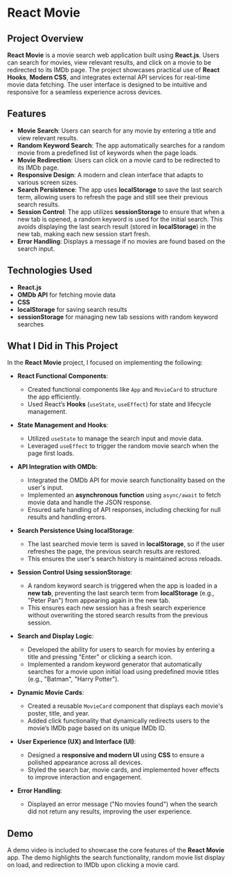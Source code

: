 # React Movie

## Project Overview

**React Movie** is a movie search web application built using **React.js**. Users can search for movies, view relevant results, and click on a movie to be redirected to its IMDb page. The project showcases practical use of **React Hooks**, **Modern CSS**, and integrates external API services for real-time movie data fetching. The user interface is designed to be intuitive and responsive for a seamless experience across devices.

## Features

- **Movie Search**: Users can search for any movie by entering a title and view relevant results.
- **Random Keyword Search**: The app automatically searches for a random movie from a predefined list of keywords when the page loads.
- **Movie Redirection**: Users can click on a movie card to be redirected to its IMDb page.
- **Responsive Design**: A modern and clean interface that adapts to various screen sizes.
- **Search Persistence**: The app uses **localStorage** to save the last search term, allowing users to refresh the page and still see their previous search results.
- **Session Control**: The app utilizes **sessionStorage** to ensure that when a new tab is opened, a random keyword is used for the initial search. This avoids displaying the last search result (stored in **localStorage**) in the new tab, making each new session start fresh.
- **Error Handling**: Displays a message if no movies are found based on the search input.

## Technologies Used

- **React.js**
- **OMDb API** for fetching movie data
- **CSS**
- **localStorage** for saving search results
- **sessionStorage** for managing new tab sessions with random keyword searches

## What I Did in This Project

In the **React Movie** project, I focused on implementing the following:

- **React Functional Components**:
  - Created functional components like `App` and `MovieCard` to structure the app efficiently.
  - Used React’s **Hooks** (`useState`, `useEffect`) for state and lifecycle management.

- **State Management and Hooks**:
  - Utilized `useState` to manage the search input and movie data.
  - Leveraged `useEffect` to trigger the random movie search when the page first loads.

- **API Integration with OMDb**:
  - Integrated the OMDb API for movie search functionality based on the user's input.
  - Implemented an **asynchronous function** using `async/await` to fetch movie data and handle the JSON response.
  - Ensured safe handling of API responses, including checking for null results and handling errors.

- **Search Persistence Using localStorage**:
  - The last searched movie term is saved in **localStorage**, so if the user refreshes the page, the previous search results are restored.
  - This ensures the user's search history is maintained across reloads.

- **Session Control Using sessionStorage**:
  - A random keyword search is triggered when the app is loaded in a **new tab**, preventing the last search term from **localStorage** (e.g., "Peter Pan") from appearing again in the new tab.
  - This ensures each new session has a fresh search experience without overwriting the stored search results from the previous session.

- **Search and Display Logic**:
  - Developed the ability for users to search for movies by entering a title and pressing "Enter" or clicking a search icon.
  - Implemented a random keyword generator that automatically searches for a movie upon initial load using predefined movie titles (e.g., "Batman", "Harry Potter").

- **Dynamic Movie Cards**:
  - Created a reusable `MovieCard` component that displays each movie's poster, title, and year.
  - Added click functionality that dynamically redirects users to the movie’s IMDb page based on its unique IMDb ID.

- **User Experience (UX) and Interface (UI)**:
  - Designed a **responsive and modern UI** using **CSS** to ensure a polished appearance across all devices.
  - Styled the search bar, movie cards, and implemented hover effects to improve interaction and engagement.
  
- **Error Handling**:
  - Displayed an error message ("No movies found") when the search did not return any results, improving the user experience.

## Demo

A demo video is included to showcase the core features of the **React Movie** app. The demo highlights the search functionality, random movie list display on load, and redirection to IMDb upon clicking a movie card.
